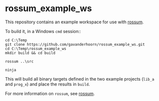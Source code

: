 # rossum_example_ws


This repository contains an example workspace for use with [rossum][].

To build it, in a Windows `cmd` session::

    cd C:\Temp
    git clone https://github.com/gavanderhoorn/rossum_example_ws.git
    cd C:\Temp\rossum_example_ws
    mkdir build && cd build
  
    rossum ..\src
  
    ninja

This will build all binary targets defined in the two example projects (`lib_a`
and `prog_x`) and place the results in `build`.

For more information on `rossum`, see [rossum][].



[rossum]: https://github.com/gavanderhoorn/rossum
